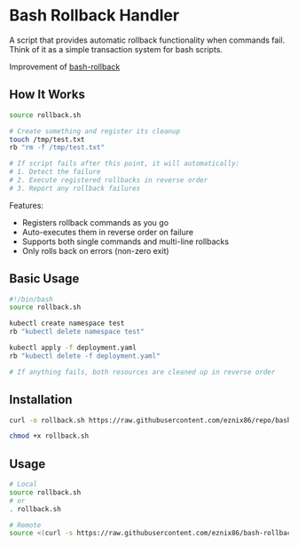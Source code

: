# Bash Rollback Handler

A script that provides automatic rollback functionality when commands fail. Think of it as a simple transaction system for bash scripts.

Improvement of [bash-rollback](https://github.com/siilike/bash-rollback.git)

## How It Works

```bash
source rollback.sh

# Create something and register its cleanup
touch /tmp/test.txt
rb "rm -f /tmp/test.txt"

# If script fails after this point, it will automatically:
# 1. Detect the failure
# 2. Execute registered rollbacks in reverse order
# 3. Report any rollback failures
```

Features:

- Registers rollback commands as you go
- Auto-executes them in reverse order on failure
- Supports both single commands and multi-line rollbacks
- Only rolls back on errors (non-zero exit)

## Basic Usage

```bash
#!/bin/bash
source rollback.sh

kubectl create namespace test
rb "kubectl delete namespace test"

kubectl apply -f deployment.yaml
rb "kubectl delete -f deployment.yaml"

# If anything fails, both resources are cleaned up in reverse order
```

## Installation

```sh
curl -o rollback.sh https://raw.githubusercontent.com/eznix86/repo/bash-rollback/rollback.sh

chmod +x rollback.sh
```

## Usage

```sh
# Local
source rollback.sh
# or
. rollback.sh

# Remote
source <(curl -s https://raw.githubusercontent.com/eznix86/bash-rollback/main/rollback.sh)
```

